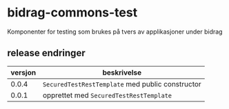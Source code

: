 # bidrag-commons-test
Komponenter for testing som brukes på tvers av applikasjoner under bidrag

## release endringer

versjon | beskrivelse
--------|------------------------
0.0.4   | `SecuredTestRestTemplate` med public constructor
0.0.1   | opprettet med `SecuredTestRestTemplate`
